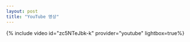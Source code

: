 ```yaml
---
layout: post
title: "YouTube 영상"
---
```

{% include video id="zc5NTeJbk-k" provider="youtube" lightbox=true%}

